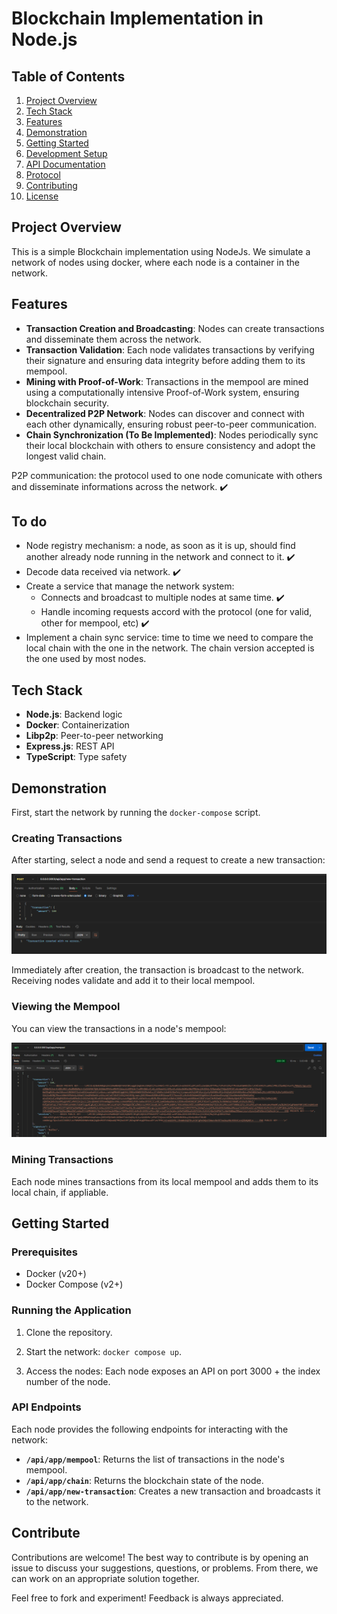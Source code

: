 # Blockchain Implementation in Node.js

## Table of Contents

1. [Project Overview](#project-overview)
2. [Tech Stack](#tech-stack)
3. [Features](#features)
4. [Demonstration](#demonstration)
5. [Getting Started](#getting-started)
6. [Development Setup](#development-setup)
7. [API Documentation](#api-documentation)
8. [Protocol](#protocol)
10. [Contributing](#contributing)
11. [License](#license)

## Project Overview

This is a simple Blockchain implementation using NodeJs. We simulate a network of nodes using docker, where each node is a container in the network.

## Features
- **Transaction Creation and Broadcasting**: Nodes can create transactions and disseminate them across the network. 
- **Transaction Validation**: Each node validates transactions by verifying their signature and ensuring data integrity before adding them to its mempool.
- **Mining with Proof-of-Work**: Transactions in the mempool are mined using a computationally intensive Proof-of-Work system, ensuring blockchain security.
- **Decentralized P2P Network**: Nodes can discover and connect with each other dynamically, ensuring robust peer-to-peer communication.
- **Chain Synchronization (To Be Implemented)**: Nodes periodically sync their local blockchain with others to ensure consistency and adopt the longest valid chain.


P2P communication: the protocol used to one node comunicate with others and disseminate informations across the network. :heavy_check_mark:


## To do
- Node registry mechanism: a node, as soon as it is up, should find another already node running in the network and connect to it. :heavy_check_mark:
- Decode data received via network. :heavy_check_mark:
- Create a service that manage the network system:
    - Connects and broadcast to multiple nodes at same time. :heavy_check_mark:
    - Handle incoming requests accord with the protocol (one for valid, other for mempool, etc) :heavy_check_mark:
- Implement a chain sync service: time to time we need to compare the local chain with the one in the network. The chain version accepted is the one used by most nodes.

## Tech Stack
- **Node.js**: Backend logic
- **Docker**: Containerization
- **Libp2p**: Peer-to-peer networking
- **Express.js**: REST API
- **TypeScript**: Type safety


## Demonstration

First, start the network by running the `docker-compose` script.

### Creating Transactions
After starting, select a node and send a request to create a new transaction:

![Create Transaction](image-1.png)

Immediately after creation, the transaction is broadcast to the network. Receiving nodes validate and add it to their local mempool.

### Viewing the Mempool
You can view the transactions in a node's mempool:

![Mempool](image-2.png)

### Mining Transactions
Each node mines transactions from its local mempool and adds them to its local chain, if appliable.


## Getting Started

### Prerequisites

- Docker (v20+)
- Docker Compose (v2+)

### Running the Application

1. Clone the repository.

2. Start the network: `` docker compose up ``.

3. Access the nodes: Each node exposes an API on port 3000 + the index number of the node.

### API Endpoints

Each node provides the following endpoints for interacting with the network:

- **`/api/app/mempool`**: Returns the list of transactions in the node's mempool.
- **`/api/app/chain`**: Returns the blockchain state of the node.
- **`/api/app/new-transaction`**: Creates a new transaction and broadcasts it to the network.

## Contribute

Contributions are welcome! The best way to contribute is by opening an issue to discuss your suggestions, questions, or problems. From there, we can work on an appropriate solution together.

Feel free to fork and experiment! Feedback is always appreciated.



